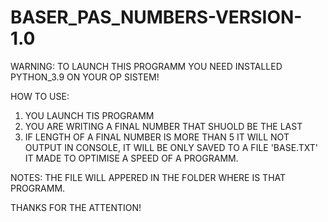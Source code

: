 # BASER_PAS_NUMBERS-VERSION-1.0
WARNING: 
TO LAUNCH THIS PROGRAMM YOU NEED INSTALLED PYTHON_3.9 ON YOUR OP SISTEM!


HOW TO USE:
1. YOU LAUNCH TIS PROGRAMM
2. YOU ARE WRITING A FINAL NUMBER THAT SHUOLD BE THE LAST
3. IF LENGTH OF A FINAL NUMBER IS MORE THAN 5 IT WILL NOT OUTPUT IN CONSOLE, IT WILL BE ONLY SAVED TO A FILE 'BASE.TXT' IT MADE TO OPTIMISE A SPEED OF A PROGRAMM.



NOTES:
THE FILE WILL APPERED IN THE FOLDER WHERE IS THAT PROGRAMM.


THANKS FOR THE ATTENTION!
